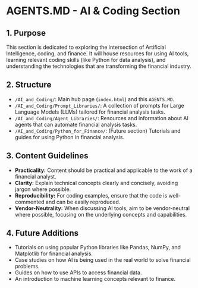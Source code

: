 # AGENTS.MD - AI & Coding Section

## 1. Purpose

This section is dedicated to exploring the intersection of Artificial Intelligence, coding, and finance. It will house resources for using AI tools, learning relevant coding skills (like Python for data analysis), and understanding the technologies that are transforming the financial industry.

## 2. Structure

*   `/AI_and_Coding/`: Main hub page (`index.html`) and this `AGENTS.MD`.
*   `/AI_and_Coding/Prompt_Libraries/`: A collection of prompts for Large Language Models (LLMs) tailored for financial analysis tasks.
*   `/AI_and_Coding/Agent_Libraries/`: Resources and information about AI agents that can automate financial analysis tasks.
*   `/AI_and_Coding/Python_for_Finance/`: (Future section) Tutorials and guides for using Python in financial analysis.

## 3. Content Guidelines

*   **Practicality:** Content should be practical and applicable to the work of a financial analyst.
*   **Clarity:** Explain technical concepts clearly and concisely, avoiding jargon where possible.
*   **Reproducibility:** For coding examples, ensure that the code is well-commented and can be easily reproduced.
*   **Vendor-Neutrality:** When discussing AI tools, aim to be vendor-neutral where possible, focusing on the underlying concepts and capabilities.

## 4. Future Additions

*   Tutorials on using popular Python libraries like Pandas, NumPy, and Matplotlib for financial analysis.
*   Case studies on how AI is being used in the real world to solve financial problems.
*   Guides on how to use APIs to access financial data.
*   An introduction to machine learning concepts relevant to finance.
